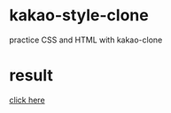 # kakao-style-clone
practice CSS and HTML with kakao-clone

#  result
<a href = "https://leeseungmin4966.github.io/kakao-style-clone/">click here</a> 
